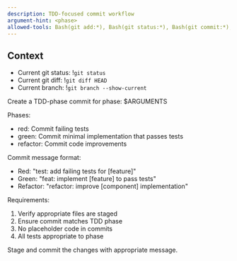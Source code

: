 ```yaml
---
description: TDD-focused commit workflow
argument-hint: <phase>
allowed-tools: Bash(git add:*), Bash(git status:*), Bash(git commit:*), Bash(git diff:*)
---
```


## Context
- Current git status: !`git status`
- Current git diff: !`git diff HEAD`
- Current branch: !`git branch --show-current`

Create a TDD-phase commit for phase: $ARGUMENTS

Phases:
- red: Commit failing tests
- green: Commit minimal implementation that passes tests
- refactor: Commit code improvements

Commit message format:
- Red: "test: add failing tests for [feature]"
- Green: "feat: implement [feature] to pass tests"
- Refactor: "refactor: improve [component] implementation"

Requirements:
1. Verify appropriate files are staged
2. Ensure commit matches TDD phase
3. No placeholder code in commits
4. All tests appropriate to phase

Stage and commit the changes with appropriate message.